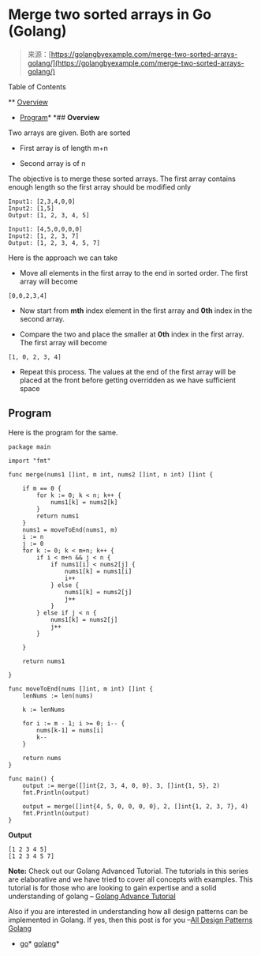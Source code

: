 <!--yml
category: 未分类
date: 2024-10-13 06:47:59
-->

# Merge two sorted arrays in Go (Golang)

> 来源：[https://golangbyexample.com/merge-two-sorted-arrays-golang/](https://golangbyexample.com/merge-two-sorted-arrays-golang/)

Table of Contents

 **   [Overview](#Overview "Overview")
*   [Program](#Program "Program")*  *## **Overview**

Two arrays are given. Both are sorted

*   First array is of length m+n

*   Second array is of n

The objective is to merge these sorted arrays. The first array contains enough length so the first array should be modified only

```
Input1: [2,3,4,0,0]
Input2: [1,5]
Output: [1, 2, 3, 4, 5]

Input1: [4,5,0,0,0,0]
Input2: [1, 2, 3, 7]
Output: [1, 2, 3, 4, 5, 7]
```

Here is the approach we can take

*   Move all elements in the first array to the end in sorted order. The first array will become

```
[0,0,2,3,4]
```

*   Now start from **mth** index element in the first array and **0th** index in the second array.

*   Compare the two and place the smaller at **0th** index in the first array. The first array will become

```
[1, 0, 2, 3, 4]
```

*   Repeat this process. The values at the end of the first array will be placed at the front before getting overridden as we have sufficient space

## **Program**

Here is the program for the same.

```
package main

import "fmt"

func merge(nums1 []int, m int, nums2 []int, n int) []int {

	if m == 0 {
		for k := 0; k < n; k++ {
			nums1[k] = nums2[k]
		}
		return nums1
	}
	nums1 = moveToEnd(nums1, m)
	i := n
	j := 0
	for k := 0; k < m+n; k++ {
		if i < m+n && j < n {
			if nums1[i] < nums2[j] {
				nums1[k] = nums1[i]
				i++
			} else {
				nums1[k] = nums2[j]
				j++
			}
		} else if j < n {
			nums1[k] = nums2[j]
			j++
		}

	}

	return nums1

}

func moveToEnd(nums []int, m int) []int {
	lenNums := len(nums)

	k := lenNums

	for i := m - 1; i >= 0; i-- {
		nums[k-1] = nums[i]
		k--
	}

	return nums
}

func main() {
	output := merge([]int{2, 3, 4, 0, 0}, 3, []int{1, 5}, 2)
	fmt.Println(output)

	output = merge([]int{4, 5, 0, 0, 0, 0}, 2, []int{1, 2, 3, 7}, 4)
	fmt.Println(output)
}
```

**Output**

```
[1 2 3 4 5]
[1 2 3 4 5 7]
```

**Note:** Check out our Golang Advanced Tutorial. The tutorials in this series are elaborative and we have tried to cover all concepts with examples. This tutorial is for those who are looking to gain expertise and a solid understanding of golang – [Golang Advance Tutorial](https://golangbyexample.com/golang-comprehensive-tutorial/)

Also if you are interested in understanding how all design patterns can be implemented in Golang. If yes, then this post is for you –[All Design Patterns Golang](https://golangbyexample.com/all-design-patterns-golang/)

*   [go](https://golangbyexample.com/tag/go/)*   [golang](https://golangbyexample.com/tag/golang/)*